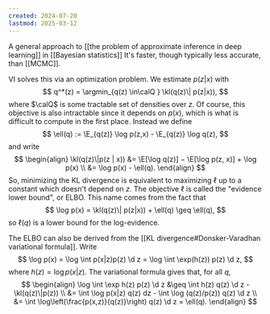 ```yaml
---
created: 2024-07-20
lastmod: 2025-03-12
---
```


A general approach to [[the problem of approximate inference in deep learning]] in [[Bayesian statistics]] It's faster, though typically less accurate, than [[MCMC]]. 

VI solves this via an optimization problem. We estimate $p(z|x)$ with 
$$
q^*(z) = \argmin_{q(z) \in\calQ } \kl(q(z)\| p(z|x)),
$$
where $\calQ$ is some tractable set of densities over $z$.  Of course, this objective is also intractable since it depends on $p(x)$, which is what is difficult to compute in the first place. Instead we define 
$$
\ell(q) := \E_{q(z)} \log p(z,x) - \E_{q(z)} \log q(z),
$$
and write 
$$
\begin{align}
\kl(q(z)\|p(z | x)) &= \E[\log q(z)] − \E[\log p(z, x)] + \log p(x) \\ 
&= \log p(x) - \ell(q).
\end{align}
$$
So, minimizing the KL divergence is equivalent to maximizing $\ell$ up to a constant which doesn't depend on $z$. The objective $\ell$ is called the "evidence lower bound", or ELBO. This name comes from the fact that 
$$
\log p(x) = \kl(q(z)\| p(z|x)) + \ell(q) \geq \ell(q),
$$
so $\ell(q)$ is a lower bound for the log-evidence. 

The ELBO can also be derived from the [[KL divergence#Donsker-Varadhan variational formula]]. Write 
$$
\log p(x) = \log \int p(x|z)p(z) \d z = \log \int \exp(h(z)) p(z) \d z,
$$
where $h(z) = \log p(x|z)$. The variational formula gives that, for all $q$, 
$$
\begin{align}
\log \int \exp h(z) p(z) \d z &\geq \int h(z) q(z) \d z - \kl(q(z)\|p(z)) \\
&= \int \log p(x|z) q(z) dz - \int \log (q(z)/p(z)) q(z) \d z \\ 
&= \int \log\left(\frac{p(x,z)}{q(z)}\right) q(z) \d z = \ell(q). 
\end{align}
$$





